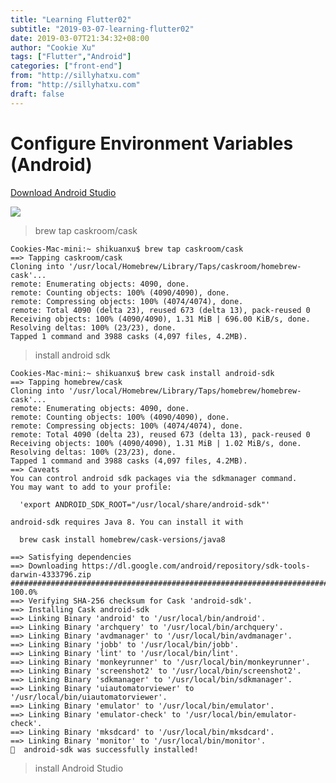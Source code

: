 ```yaml
---
title: "Learning Flutter02"
subtitle: "2019-03-07-learning-flutter02"
date: 2019-03-07T21:34:32+08:00
author: "Cookie Xu"
tags: ["Flutter","Android"]
categories: ["front-end"]
from: "http://sillyhatxu.com"
from: "http://sillyhatxu.com"
draft: false
---
```


# Configure Environment Variables (Android)

[Download Android Studio](https://flutter.dev/docs/get-started/install/macos)

![](https://lh3.googleusercontent.com/ySvxR91TGMGEf_KW6Ca9ad3seKJj0ONXmlKO_nu5LYUvSXkSuO9CG2MTLUG1Wat-_hTIadNWERSspYBM2ySrg_Lme1LT-8Zrrx4ObIEbPMWDROKczKbS7b0o2p81Kt-q76t8vno4Z-QewG3m7Ddh-tejEK4RsbYLWn1P187ILrmGk0LEbxMdxwaQ5Eg3pOsEvG-7PlmckKegC-fmLHIbg4Ux2gsMzAv1IlDzbVfhfM5s4Qm1Rj-nwB7O1C0f9dqSK56RFekkqcTw90CimEzOPS-27L37vDw9Vi3Mpja-qGcEgha3z5b8LEhA_8lOSRAeRsRWHEz-x9nY5PPG1F17A_KTFe7Gc3Nk_SfTAL8arNqYyoDyttqTPdNK78cemBuTuOYHX546Uux0ayD5xjBMmz3pv9ARqk45QfsAuI9Hq0NB5THKfuNl7BkXGvElNUzsVx3pn2gHVnYL62v3rDAPhA_JhZoeQbikZV711izhYpuBQ46q2DMeh6pHrK8oP7JsaKTBGxnEIPYwq4udPY_1imNf4wZocKNAPw61SL6loe-pHicR5IZIYIn8JSbaBn3zI_gdUBx_iQp5Zd5mpDpr9_stO-MKpQApEUpGgrPqiXrUHKh77INDbunD7AAP47x66M5p1eS-u_-wcOt5NEs2LV59hIVKQ-KVL5WxyhO8KdwkVoCQwAS24JfX2Cs33WfYLB7stduJgWnXI6gHuyQ0iBz_=w1431-h601-no)

> brew tap caskroom/cask
```
Cookies-Mac-mini:~ shikuanxu$ brew tap caskroom/cask
==> Tapping caskroom/cask
Cloning into '/usr/local/Homebrew/Library/Taps/caskroom/homebrew-cask'...
remote: Enumerating objects: 4090, done.
remote: Counting objects: 100% (4090/4090), done.
remote: Compressing objects: 100% (4074/4074), done.
remote: Total 4090 (delta 23), reused 673 (delta 13), pack-reused 0
Receiving objects: 100% (4090/4090), 1.31 MiB | 696.00 KiB/s, done.
Resolving deltas: 100% (23/23), done.
Tapped 1 command and 3988 casks (4,097 files, 4.2MB).
```

> install android sdk
```
Cookies-Mac-mini:~ shikuanxu$ brew cask install android-sdk
==> Tapping homebrew/cask
Cloning into '/usr/local/Homebrew/Library/Taps/homebrew/homebrew-cask'...
remote: Enumerating objects: 4090, done.
remote: Counting objects: 100% (4090/4090), done.
remote: Compressing objects: 100% (4074/4074), done.
remote: Total 4090 (delta 23), reused 673 (delta 13), pack-reused 0
Receiving objects: 100% (4090/4090), 1.31 MiB | 1.02 MiB/s, done.
Resolving deltas: 100% (23/23), done.
Tapped 1 command and 3988 casks (4,097 files, 4.2MB).
==> Caveats
You can control android sdk packages via the sdkmanager command.
You may want to add to your profile:

  'export ANDROID_SDK_ROOT="/usr/local/share/android-sdk"'

android-sdk requires Java 8. You can install it with

  brew cask install homebrew/cask-versions/java8

==> Satisfying dependencies
==> Downloading https://dl.google.com/android/repository/sdk-tools-darwin-4333796.zip
######################################################################## 100.0%
==> Verifying SHA-256 checksum for Cask 'android-sdk'.
==> Installing Cask android-sdk
==> Linking Binary 'android' to '/usr/local/bin/android'.
==> Linking Binary 'archquery' to '/usr/local/bin/archquery'.
==> Linking Binary 'avdmanager' to '/usr/local/bin/avdmanager'.
==> Linking Binary 'jobb' to '/usr/local/bin/jobb'.
==> Linking Binary 'lint' to '/usr/local/bin/lint'.
==> Linking Binary 'monkeyrunner' to '/usr/local/bin/monkeyrunner'.
==> Linking Binary 'screenshot2' to '/usr/local/bin/screenshot2'.
==> Linking Binary 'sdkmanager' to '/usr/local/bin/sdkmanager'.
==> Linking Binary 'uiautomatorviewer' to '/usr/local/bin/uiautomatorviewer'.
==> Linking Binary 'emulator' to '/usr/local/bin/emulator'.
==> Linking Binary 'emulator-check' to '/usr/local/bin/emulator-check'.
==> Linking Binary 'mksdcard' to '/usr/local/bin/mksdcard'.
==> Linking Binary 'monitor' to '/usr/local/bin/monitor'.
🍺  android-sdk was successfully installed!
```

> install Android Studio